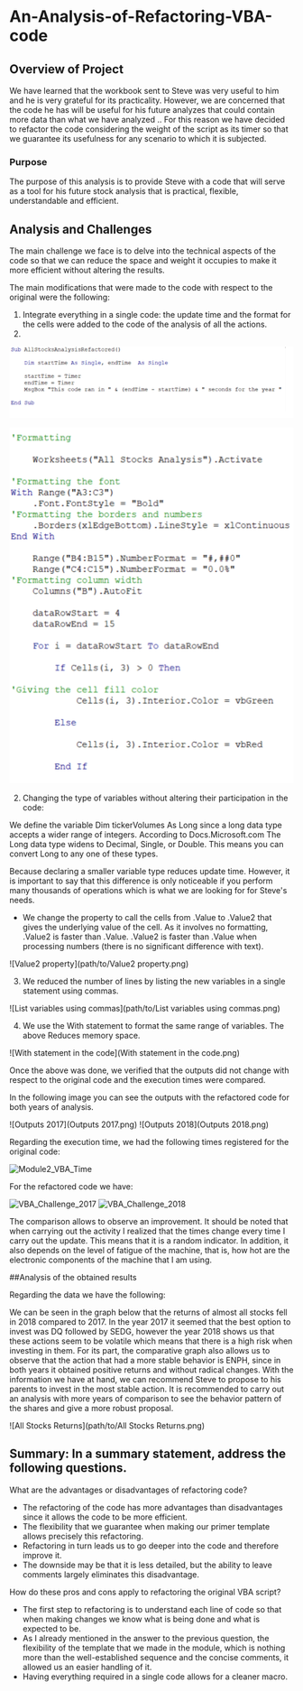 # An-Analysis-of-Refactoring-VBA-code

## Overview of Project

We have learned that the workbook sent to Steve was very useful to him and he is very grateful for its practicality.
However, we are concerned that the code he has will be useful for his future analyzes that could contain more data than what we have analyzed ..
For this reason we have decided to refactor the code considering the weight of the script as its timer so that we guarantee its usefulness for any scenario to which it is subjected.

### Purpose

The purpose of this analysis is to provide Steve with a code that will serve as a tool for his future stock analysis that is practical, flexible, understandable and efficient.

## Analysis and Challenges

The main challenge we face is to delve into the technical aspects of the code so that we can reduce the space and weight it occupies to make it more efficient without altering the results.

The main modifications that were made to the code with respect to the original were the following:

1. Integrate everything in a single code: the update time and the format for the cells were added to the code of the analysis of all the actions.
2. 
![Timer in the code](https://github.com/LAURYMEOW/An-Analysis-of-Refactoring-VBA-code/blob/main/Timer%20in%20the%20code.png)

![Formatting in the code](https://github.com/LAURYMEOW/An-Analysis-of-Refactoring-VBA-code/blob/main/Formatting%20in%20the%20code.png)

2. Changing the type of variables without altering their participation in the code:

We define the variable Dim tickerVolumes As Long since a long data type accepts a wider range of integers. According to Docs.Microsoft.com The Long data type widens to Decimal, Single, or Double. This means you can convert Long to any one of these types.

Because declaring a smaller variable type reduces update time.
However, it is important to say that this difference is only noticeable if you perform many thousands of operations which is what we are looking for for Steve's needs.

- We change the property to call the cells from .Value to .Value2 that gives the underlying value of the cell.
As it involves no formatting, .Value2 is faster than .Value. .Value2 is faster than .Value when processing numbers (there is no significant difference with text).

![Value2 property](path/to/Value2 property.png)

3. We reduced the number of lines by listing the new variables in a single statement using commas.

![List variables using commas](path/to/List variables using commas.png)

4. We use the With statement to format the same range of variables. The above Reduces memory space.

![With statement in the code](With statement in the code.png)


Once the above was done, we verified that the outputs did not change with respect to the original code and the execution times were compared.

In the following image you can see the outputs with the refactored code for both years of analysis.

![Outputs 2017](Outputs 2017.png)
![Outputs 2018](Outputs 2018.png)

Regarding the execution time, we had the following times registered for the original code:

![Module2_VBA_Time](path/to/Module2_VBA_Time.png)

For the refactored code we have:

![VBA_Challenge_2017](path/to/VBA_Challenge_2017.png)
![VBA_Challenge_2018](path/to/VBA_Challenge_2018.png)

The comparison allows to observe an improvement. It should be noted that when carrying out the activity I realized that the times change every time I carry out the update. This means that it is a random indicator.
In addition, it also depends on the level of fatigue of the machine, that is, how hot are the electronic components of the machine that I am using.

##Analysis of the obtained results

Regarding the data we have the following:

We can be seen in the graph below that the returns of almost all stocks fell in 2018 compared to 2017.
In the year 2017 it seemed that the best option to invest was DQ followed by SEDG, however the year 2018 shows us that these actions seem to be volatile which means that there is a high risk when investing in them.
For its part, the comparative graph also allows us to observe that the action that had a more stable behavior is ENPH, since in both years it obtained positive returns and without radical changes.
With the information we have at hand, we can recommend Steve to propose to his parents to invest in the most stable action.
It is recommended to carry out an analysis with more years of comparison to see the behavior pattern of the shares and give a more robust proposal. 


![All Stocks Returns](path/to/All Stocks Returns.png)


## Summary: In a summary statement, address the following questions.

What are the advantages or disadvantages of refactoring code?

- The refactoring of the code has more advantages than disadvantages since it allows the code to be more efficient.
- The flexibility that we guarantee when making our primer template allows precisely this refactoring.
- Refactoring in turn leads us to go deeper into the code and therefore improve it.
- The downside may be that it is less detailed, but the ability to leave comments largely eliminates this disadvantage.

How do these pros and cons apply to refactoring the original VBA script?

- The first step to refactoring is to understand each line of code so that when making changes we know what is being done and what is expected to be.
- As I already mentioned in the answer to the previous question, the flexibility of the template that we made in the module, which is nothing more than the well-established sequence and the concise comments, it allowed us an easier handling of it.
- Having everything required in a single code allows for a cleaner macro.
